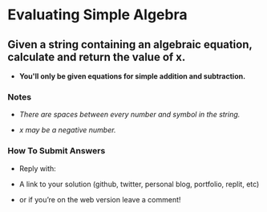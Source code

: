 # Evaluating Simple Algebra

## Given a string containing an algebraic equation, calculate and return the value of x.

- **You'll only be given equations for simple addition and subtraction.**

### Notes

- *There are spaces between every number and symbol in the string.*

- *x may be a negative number.*

### How To Submit Answers
- Reply with:

- A link to your solution (github, twitter, personal blog, portfolio, replit, etc)

- or if you’re on the web version leave a comment!
